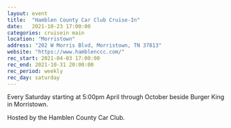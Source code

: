 ```yaml
---
layout: event
title:  "Hamblen County Car Club Cruise-In"
date:   2021-10-23 17:00:00
categories: cruisein main
location: "Morristown"
address: "202 W Morris Blvd, Morristown, TN 37813"
website: "https://www.hamblenccc.com/"
rec_start: 2021-04-03 17:00:00
rec_end: 2021-10-31 20:00:00
rec_period: weekly
rec_day: saturday
---
```


Every Saturday starting at 5:00pm April through October beside Burger King in Morristown.

Hosted by the Hamblen County Car Club.
